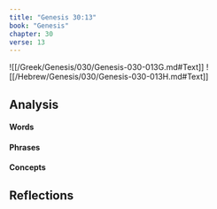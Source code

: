 ```yaml
---
title: "Genesis 30:13"
book: "Genesis"
chapter: 30
verse: 13
---
```

![[/Greek/Genesis/030/Genesis-030-013G.md#Text]]
![[/Hebrew/Genesis/030/Genesis-030-013H.md#Text]]

## Analysis

#### Words

#### Phrases

#### Concepts

## Reflections
